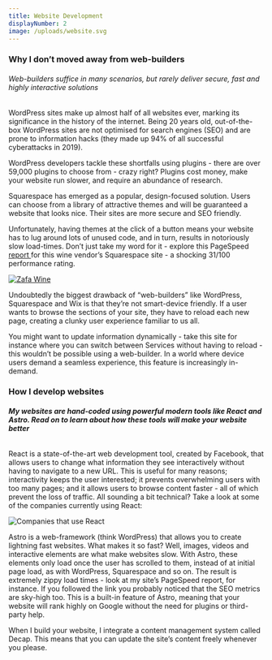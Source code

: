 ```yaml
---
title: Website Development
displayNumber: 2
image: /uploads/website.svg
---
```

### Why I don’t moved away from web-builders

###### Web-builders suffice in many scenarios, but rarely deliver secure, fast and highly interactive solutions

WordPress sites make up almost half of all websites ever, marking its significance in the history of the internet. Being 20 years old, out-of-the-box WordPress sites are not optimised for search engines (SEO) and are prone to information hacks (they made up 94% of all successful cyberattacks in 2019). 

WordPress developers tackle these shortfalls using plugins - there are over 59,000 plugins to choose from - crazy right? Plugins cost money, make your website run slower, and require an abundance of research.

Squarespace has emerged as a popular, design-focused solution. Users can choose from a library of attractive themes and will be guaranteed a website that looks nice. Their sites are more secure and SEO friendly. 

Unfortunately, having themes at the click of a button means your website has to lug around lots of unused code, and in turn, results in notoriously slow load-times. Don’t just take my word for it - explore this PageSpeed [report ](https://pagespeed.web.dev/analysis/https-www-zafawines-com/2q7wsh2mp6?form_factor=mobile)for this wine vendor’s Squarespace site - a shocking 31/100 performance rating.

[![Zafa Wine](/uploads/zafa-wine.png)](https://www.zafawines.com/)

Undoubtedly the biggest drawback of “web-builders” like WordPress, Squarespace and Wix is that they’re not smart-device friendly. If a user wants to browse the sections of your site, they have to reload each new page, creating a clunky user experience familiar to us all. 

You might want to update information dynamically - take this site for instance where you can switch between Services without having to reload - this wouldn’t be possible using a web-builder. In a world where device users demand a seamless experience, this feature is increasingly in-demand.

### How I develop websites

###### **My websites are hand-coded using powerful modern tools like React and Astro. Read on to learn about how these tools will make your website better**

React is a state-of-the-art web development tool, created by Facebook, that allows users to change what information they see interactively without having to navigate to a new URL. This is useful for many reasons; interactivity keeps the user interested; it prevents overwhelming users with too many pages; and it allows users to browse content faster - all of which prevent the loss of traffic. All sounding a bit technical? Take a look at some of the companies currently using React:

![Companies that use React](/uploads/companies-using-react.png "Companies that use React")

Astro is a web-framework (think WordPress) that allows you to create lightning fast websites. What makes it so fast? Well, images, videos and interactive elements are what make websites slow. With Astro, these elements only load once the user has scrolled to them, instead of at initial page load, as with WordPress, Squarespace and so on. The result is extremely zippy load times - look at my site’s PageSpeed report, for instance. If you followed the link you probably noticed that the SEO metrics are sky-high too. This is a built-in feature of Astro, meaning that your website will rank highly on Google without the need for plugins or third-party help.

When I build your website, I integrate a content management system called Decap. This means that you can update the site’s content freely whenever you please.